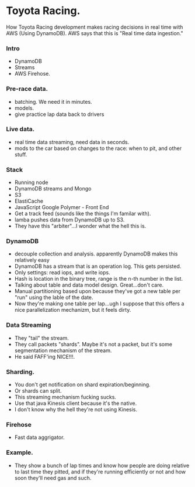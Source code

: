 Toyota Racing.
==============

How Toyota Racing development makes racing decisions in real time with AWS (Using DynamoDB). AWS says that this is "Real time data ingestion."

### Intro

* DynamoDB
* Streams
* AWS Firehose.

### Pre-race data.

* batching. We need it in minutes.
* models.
* give practice lap data back to drivers

### Live data.

* real time data streaming, need data in seconds.
* mods to the car based on changes to the race: when to pit, and other stuff.

### Stack

* Running node
* DynamoDB streams and Mongo
* S3
* ElastiCache
* JavaScript Google Polymer - Front End
* Get a track feed (sounds like the things I'm familar with).
* lamba pushes data from DynamoDB up to S3.
* They have this "arbiter"...I wonder what the hell this is.

### DynamoDB

* decouple collection and analysis. apparently DynamoDB makes this relatively easy
* DynamoDB has a stream that is an operation log. This gets persisted.
* Only settings: read iops, and write iops.
* Hash is location in the binary tree, range is the n-th number in the list.
* Talking about table and data model design. Great...don't care.
* Manual partitioning based upon because they've got a new table per "run" using the lable of the date.
* Now they're making one table per lap...ugh I suppose that this offers a nice parallelization mechanizm, but it feels dirty.

### Data Streaming

* They "tail" the stream.
* They call packets "shards". Maybe it's not a packet, but it's some segmentation mechanism of the stream.
* He said FAFF'ing NICE!!!.

### Sharding.

* You don't get notification on shard expiration/beginning.
* Or shards can split.
* This streaming mechanism fucking sucks.
* Use that java Kinesis client because it's the native.
* I don't know why the hell they're not using Kinesis.

### Firehose

* Fast data aggrigator.

### Example.

* They show a bunch of lap times and know how people are doing relative to last time they pitted, and if they're running efficiently or not and how soon they'll need gas and such.

